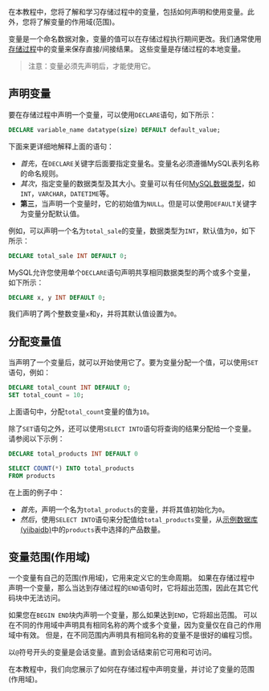 在本教程中，您将了解和学习存储过程中的变量，包括如何声明和使用变量。此外，您将了解变量的作用域(范围)。

变量是一个命名数据对象，变量的值可以在存储过程执行期间更改。我们通常使用[存储过程](http://www.yiibai.com/mysql/stored-procedure.html)中的变量来保存直接/间接结果。 这些变量是存储过程的本地变量。

> 注意：变量必须先声明后，才能使用它。

## 声明变量

要在存储过程中声明一个变量，可以使用`DECLARE`语句，如下所示：

```sql
DECLARE variable_name datatype(size) DEFAULT default_value;
```

下面来更详细地解释上面的语句：

- *首先*，在`DECLARE`关键字后面要指定变量名。变量名必须遵循MySQL表列名称的命名规则。
- *其次*，指定变量的数据类型及其大小。变量可以有任何[MySQL数据类型](http://www.yiibai.com/mysql/data-types.html)，如`INT`，`VARCHAR`，`DATETIME`等。
- **第三**，当声明一个变量时，它的初始值为`NULL`。但是可以使用`DEFAULT`关键字为变量分配默认值。

例如，可以声明一个名为`total_sale`的变量，数据类型为`INT`，默认值为`0`，如下所示：

```sql
DECLARE total_sale INT DEFAULT 0;
```

MySQL允许您使用单个`DECLARE`语句声明共享相同数据类型的两个或多个变量，如下所示：

```sql
DECLARE x, y INT DEFAULT 0;
```

我们声明了两个整数变量`x`和`y`，并将其默认值设置为`0`。

## 分配变量值

当声明了一个变量后，就可以开始使用它了。要为变量分配一个值，可以使用`SET`语句，例如：

```sql
DECLARE total_count INT DEFAULT 0;
SET total_count = 10;
```

上面语句中，分配`total_count`变量的值为`10`。

除了`SET`语句之外，还可以使用`SELECT INTO`语句将查询的结果分配给一个变量。 请参阅以下示例：

```sql
DECLARE total_products INT DEFAULT 0

SELECT COUNT(*) INTO total_products
FROM products
```

在上面的例子中：

- *首先*，声明一个名为`total_products`的变量，并将其值初始化为`0`。
- *然后*，使用`SELECT INTO`语句来分配值给`total_products`变量，从[示例数据库(yiibaidb)](http://www.yiibai.com/mysql/sample-database.html)中的`products`表中选择的产品数量。

## 变量范围(作用域)

一个变量有自己的范围(作用域)，它用来定义它的生命周期。 如果在存储过程中声明一个变量，那么当达到存储过程的`END`语句时，它将超出范围，因此在其它代码块中无法访问。

如果您在`BEGIN END`块内声明一个变量，那么如果达到`END`，它将超出范围。 可以在不同的作用域中声明具有相同名称的两个或多个变量，因为变量仅在自己的作用域中有效。 但是，在不同范围内声明具有相同名称的变量不是很好的编程习惯。

以`@`符号开头的变量是会话变量。直到会话结束前它可用和可访问。

在本教程中，我们向您展示了如何在存储过程中声明变量，并讨论了变量的范围(作用域)。